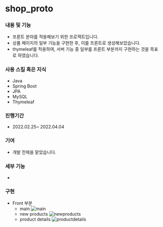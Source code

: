 # shop_proto

### 내용 및 기능

- 프론트 분야를 적용해보기 위한 프로젝트입니다.
- 상품 페이지의 일부 기능을 구현한 후, 이를 프론트로 
생성해보았습니다.
- thymeleaf를 적용하여, 서버 기능 중 일부를
프론트 부분까지 구현하는 것을 목표로 하였습니다.

### 사용 스킬 혹은 지식

- Java
- Spring Boot
- JPA
- MySQL
- Thymeleaf

### 진행기간

- 2022.02.25~ 2022.04.04

### 기여

- 개발 전체을 맡았습니다.


### 세부 기능
- 

### 구현

- Front 부분
    - main
     ![main](https://user-images.githubusercontent.com/62026666/161501223-229918ba-fa6e-45ba-80d6-08b32565e9ca.png)
    - new products
     ![newproducts](https://user-images.githubusercontent.com/62026666/161501305-9673f2be-4916-4fac-9931-b90ddf7f1cb3.png)
    - product details
     ![productdetails](https://user-images.githubusercontent.com/62026666/161501483-bb34ef7c-0b41-4650-97fe-8da3fedb024f.png)




